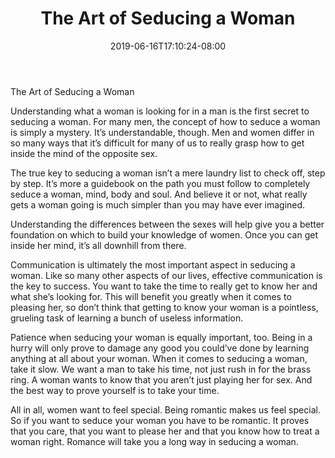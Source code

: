 ﻿---
title: "The Art of Seducing a Woman"
date: 2019-06-16T17:10:24-08:00
description: "Dating Women Tips for Web Success"
featured_image: "/images/Dating Women.jpg"
tags: ["Dating Women"]
---

The Art of Seducing a Woman


Understanding what a woman is looking for in a man is the first secret to seducing a woman. For many men, the concept of how to seduce a woman is simply a mystery. It’s understandable, though. Men and women differ in so many ways that it’s difficult for many of us to really grasp how to get inside the mind of the opposite sex.

The true key to seducing a woman isn’t a mere laundry list to check off, step by step. It’s more a guidebook on the path you must follow to completely seduce a woman, mind, body and soul. And believe it or not, what really gets a woman going is much simpler than you may have ever imagined. 

Understanding the differences between the sexes will help give you a better foundation on which to build your knowledge of women. Once you can get inside her mind, it’s all downhill from there.

Communication is ultimately the most important aspect in seducing a woman. Like so many other aspects of our lives, effective communication is the key to success. You want to take the time to really get to know her and what she’s looking for. This will benefit you greatly when it comes to pleasing her, so don’t think that getting to know your woman is a pointless, grueling task of learning a bunch of useless information.

Patience when seducing your woman is equally important, too. Being in a hurry will only prove to damage any good you could’ve done by learning anything at all about your woman. When it comes to seducing a woman, take it slow. We want a man to take his time, not just rush in for the brass ring. A woman wants to know that you aren’t just playing her for sex. And the best way to prove yourself is to take your time.

All in all, women want to feel special. Being romantic makes us feel special. So if you want to seduce your woman you have to be romantic. It proves that you care, that you want to please her and that you know how to treat a woman right. Romance will take you a long way in seducing a woman. 


